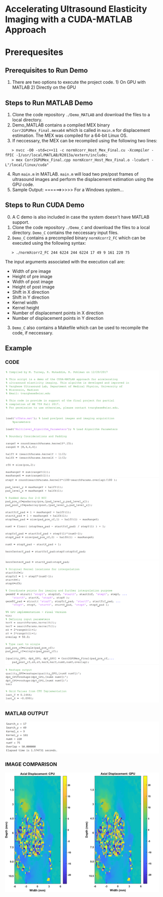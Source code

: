 # Accelerating Ultrasound Elasticity Imaging with a CUDA-MATLAB Approach
# Prerequesites

## Prerequisites to Run Demo
1. There are two options to execute the project code. 1) On GPU with MATLAB 2) Directly on the GPU

## Steps to Run MATLAB Demo
1. Clone the code repository `./Demo_MATLAB` and download the files to a local directory. 
2. Demo_MATLAB contains a compiled MEX binary `Corr2GPUMex_Final.mexa64` which is called in `main.m` for displacement estimation. The MEX was compiled for a 64-bit Linux OS. 
3. If neccessary, the MEX can be recompiled using the following two lines: 
```
   > nvcc -O0 -std=c++11 -c normXcorr_Host_Mex_Final.cu -Xcompiler -fPIC -I/usr/local/MATLAB/R2013a/extern/include;
   > mex Corr2GPUMex_Final.cpp normXcorr_Host_Mex_Final.o -lcudart -L"/local/linux/cuda"
```
4. Run `main.m` in MATLAB. `main.m` will load two pre/post frames of ultrasound images and perform the displacement estimation using the GPU code.  
5. Sample Output: 
======>>>>> For a Windows system...
   
## Steps to Run CUDA Demo
0. A C demo is also included in case the system doesn't have MATLAB support. 
1. Clone the code repository `./Demo_C` and download the files to a local directory. `Demo_C` contains the neccessary input files. 
2. `Demo_C` contains a precompiled binary `normXcorr2_FC` which can be executed using the following syntax: 
```
   > ./normXcorr2_FC 244 6224 244 6224 17 49 9 161 220 75
```

The input arguments associated with the execution call are: 
 * Width of pre image
 * Height of pre image
 * Width of post image
 * Height of post image
 * Shift in X direction
 * Shift in Y direction
 * Kernel width
 * Kernel height
 * Number of displacement points in X direction
 * Number of displacement points in Y direction
3. `Demo_C` also contains a Makefile which can be used to recompile the code, if neccessary. 



## Example
### CODE
![Image of CODE_1](https://github.com/mturney2/Final-Project-Code/blob/master/DEMO/FILE_1.png)
![Image of CODE_2](https://github.com/mturney2/Final-Project-Code/blob/master/DEMO/FILE_2.png)
![Image of CODE_3](https://github.com/mturney2/Final-Project-Code/blob/master/DEMO/FILE_3.png)
![Image of CODE_4](https://github.com/mturney2/Final-Project-Code/blob/master/DEMO/FILE_4.png)

### MATLAB OUTPUT
![Image of RESULT](https://github.com/mturney2/Final-Project-Code/blob/master/DEMO/OUTPUT.png)

### IMAGE COMPARISON
![Image of IMG_RESULT](https://github.com/mturney2/Final-Project-Code/blob/master/DEMO/resultppt.png)
